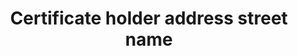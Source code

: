 ---
title: 'Certificate holder address street name'
field: 'is.certifiedOrganization.streetName'
slug: 'is-certifiedorganization-streetname'
description: 'Full street name and number of an address'
required: False
module: 'Certificate Holder, Owner or Certified organization'
cluster: 'Certification'
policy: 'Free value. Single value only.'
layout: 'home'
---